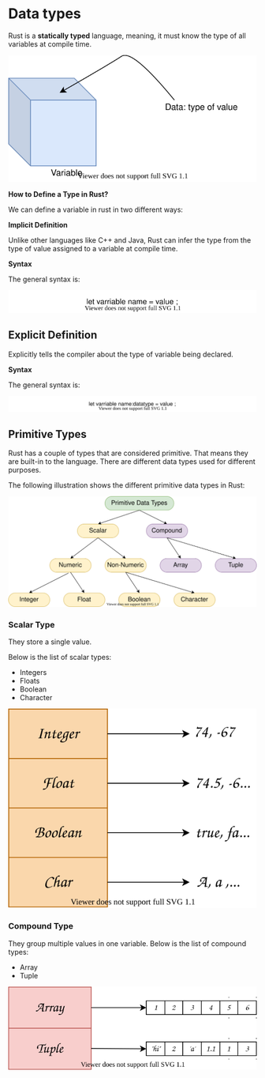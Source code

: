 # Data types

Rust is a **statically typed** language, meaning, it must know the type of all variables at compile time.

<p align="center">
<img src="https://github.com/imrank03/rustgrow_images/blob/main/data_types/data_type.svg?raw=true">
</p>

**How to Define a Type in Rust?**

We can define a variable in rust in two different ways:

**Implicit Definition**

Unlike other languages like C++ and Java, Rust can infer the type from the type of value assigned to a variable at compile time.

**Syntax**

The general syntax is:

<p align="center">
<img src="https://github.com/imrank03/rustgrow_images/blob/main/data_types/impli_syn.svg?raw=true">
</p>

## **Explicit Definition**

Explicitly tells the compiler about the type of variable being declared.

**Syntax**

The general syntax is:

<p align="center">
<img src="https://github.com/imrank03/rustgrow_images/blob/main/data_types/expli_syn.svg?raw=true">
</p>

## **Primitive Types**

Rust has a couple of types that are considered primitive. That means they are built-in to the language. There are different data types used for different purposes.

The following illustration shows the different primitive data types in Rust:

<p align="center">
<img src="https://github.com/imrank03/rustgrow_images/blob/main/data_types/primi.svg?raw=true">
</p>

### Scalar Type

They store a single value.

Below is the list of scalar types:

- Integers
- Floats
- Boolean
- Character

<p align="center">
<img src="https://github.com/imrank03/rustgrow_images/blob/main/data_types/scalar.svg?raw=true">
</p>

### Compound Type

They group multiple values in one variable. Below is the list of compound types:

- Array
- Tuple

<p align="center">
<img src="https://github.com/imrank03/rustgrow_images/blob/main/data_types/compound.svg?raw=true">
</p>